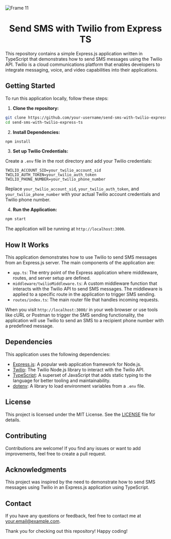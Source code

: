 

![Frame 11](https://github.com/sami12344/Send-SMS-with-Twilio-from-Express-JS/assets/77746252/293f6f2b-3f18-4b72-8947-518a305e5a3f)

<h1 align="center" >Send SMS with Twilio from Express TS</h1> 


This repository contains a simple Express.js application written in TypeScript that demonstrates how to send SMS messages using the Twilio API. Twilio is a cloud communications platform that enables developers to integrate messaging, voice, and video capabilities into their applications.

## Getting Started

To run this application locally, follow these steps:

1. **Clone the repository:**

```bash
git clone https://github.com/your-username/send-sms-with-twilio-express-ts.git
cd send-sms-with-twilio-express-ts
```

2. **Install Dependencies:**

```bash
npm install
```

3. **Set up Twilio Credentials:**

Create a `.env` file in the root directory and add your Twilio credentials:

```dotenv
TWILIO_ACCOUNT_SID=your_twilio_account_sid
TWILIO_AUTH_TOKEN=your_twilio_auth_token
TWILIO_PHONE_NUMBER=your_twilio_phone_number
```

Replace `your_twilio_account_sid`, `your_twilio_auth_token`, and `your_twilio_phone_number` with your actual Twilio account credentials and Twilio phone number.

4. **Run the Application:**

```bash
npm start
```

The application will be running at `http://localhost:3000`.

## How It Works

This application demonstrates how to use Twilio to send SMS messages from an Express.js server. The main components of the application are:

- `app.ts`: The entry point of the Express application where middleware, routes, and server setup are defined.
- `middleware/twilioMiddleware.ts`: A custom middleware function that interacts with the Twilio API to send SMS messages. The middleware is applied to a specific route in the application to trigger SMS sending.
- `routes/index.ts`: The main router file that handles incoming requests.

When you visit `http://localhost:3000/` in your web browser or use tools like cURL or Postman to trigger the SMS sending functionality, the application will use Twilio to send an SMS to a recipient phone number with a predefined message.

## Dependencies

This application uses the following dependencies:

- [Express.js](https://expressjs.com/): A popular web application framework for Node.js.
- [Twilio](https://www.twilio.com/): The Twilio Node.js library to interact with the Twilio API.
- [TypeScript](https://www.typescriptlang.org/): A superset of JavaScript that adds static typing to the language for better tooling and maintainability.
- [dotenv](https://www.npmjs.com/package/dotenv): A library to load environment variables from a `.env` file.

## License

This project is licensed under the MIT License. See the [LICENSE](LICENSE) file for details.

## Contributing

Contributions are welcome! If you find any issues or want to add improvements, feel free to create a pull request.

## Acknowledgments

This project was inspired by the need to demonstrate how to send SMS messages using Twilio in an Express.js application using TypeScript.

## Contact

If you have any questions or feedback, feel free to contact me at your.email@example.com.

Thank you for checking out this repository! Happy coding!
